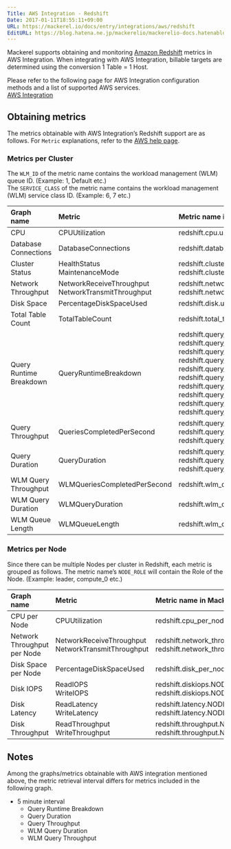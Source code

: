 ```yaml
---
Title: AWS Integration - Redshift
Date: 2017-01-11T18:55:11+09:00
URL: https://mackerel.io/docs/entry/integrations/aws/redshift
EditURL: https://blog.hatena.ne.jp/mackerelio/mackerelio-docs.hatenablog.mackerel.io/atom/entry/10328749687205767320
---
```


Mackerel supports obtaining and monitoring <a href="https://aws.amazon.com/redshift/" target="_blank">Amazon Redshift</a> metrics in AWS Integration. When integrating with AWS Integration, billable targets are determined using the conversion 1 Table = 1 Host.

Please refer to the following page for AWS Integration configuration methods and a list of supported AWS services.  <br>
<a href="https://mackerel.io/docs/entry/integrations/aws">AWS Integration</a>

## Obtaining metrics

The metrics obtainable with AWS Integration’s Redshift support are as follows. For `Metric` explanations, refer to the <a href="https://docs.aws.amazon.com/redshift/latest/mgmt/metrics-listing.html" target="_blank">AWS help page</a>.

### Metrics per Cluster
The `WLM_ID` of the metric name contains the workload management (WLM) queue ID. (Example: 1, Default etc.)<br>
The `SERVICE_CLASS` of the metric name contains the workload management (WLM) service class ID. (Example: 6, 7 etc.)

|Graph name|Metric|Metric name in Mackerel|Unit|Statistics|
|:---|:---|:---|:---|:---|
|CPU|CPUUtilization|redshift.cpu.used|percentage|Average|
|Database Connections|DatabaseConnections|redshift.database_connections.used|integer|Average|
|Cluster Status|HealthStatus<br>MaintenanceMode|redshift.cluster_status.health<br>redshift.cluster_status.maintenance|integer|Average|
|Network Throughput|NetworkReceiveThroughput<br>NetworkTransmitThroughput|redshift.network_throughput.receive<br>redshift.network_throughput.transmit|bytes/sec|Average|
|Disk Space|PercentageDiskSpaceUsed|redshift.disk.used|percentage|Average|
|Total Table Count|TotalTableCount|redshift.total_table_count.count|integer|Average|
|Query Runtime Breakdown|QueryRuntimeBreakdown|redshift.query_runtime_breakdown.planning<br>redshift.query_runtime_breakdown.waiting<br>redshift.query_runtime_breakdown.executing_read<br>redshift.query_runtime_breakdown.executing_insert<br>redshift.query_runtime_breakdown.executing_delete<br>redshift.query_runtime_breakdown.executing_update<br>redshift.query_runtime_breakdown.executing_ctas<br>redshift.query_runtime_breakdown.executing_unload<br>redshift.query_runtime_breakdown.executing_copy<br>redshift.query_runtime_breakdown.commit|float|Average|
|Query Throughput|QueriesCompletedPerSecond|redshift.query_throughput.short<br>redshift.query_throughput.medium<br>redshift.query_throughput.long|float|Average|
|Query Duration|QueryDuration|redshift.query_duration.short<br>redshift.query_duration.medium<br>redshift.query_duration.long|float|Average|
|WLM Query Throughput|WLMQueriesCompletedPerSecond|redshift.wlm_query_throughput.WLM_ID|float|Average|
|WLM Query Duration|WLMQueryDuration|redshift.wlm_query_duration.WLM_ID|float|Average|
|WLM Queue Length|WLMQueueLength|redshift.wlm_queue_length.SERVICE_CLASS|integer|Average|

### Metrics per Node
Since there can be multiple Nodes per cluster in Redshift, each metric is grouped as follows. The metric name’s `NODE_ROLE` will contain the Role of the Node. (Example: leader, compute_0  etc.)

|Graph name|Metric|Metric name in Mackerel|Unit|Statistics|
|:---|:---|:---|:---|:---|
|CPU per Node|CPUUtilization|redshift.cpu_per_node.NODE_ROLE.used|percentage|Average|
|Network Throughput per Node|NetworkReceiveThroughput<br>NetworkTransmitThroughput|redshift.network_throughput_per_node.NODE_ROLE.receive<br>redshift.network_throughput_per_node.NODE_ROLE.transmit|bytes/sec|Average|
|Disk Space per Node|PercentageDiskSpaceUsed|redshift.disk_per_node.NODE_ROLE.used|percentage|Average|
|Disk IOPS|ReadIOPS<br>WriteIOPS|redshift.diskiops.NODE_ROLE.read<br>redshift.diskiops.NODE_ROLE.write|iops|Average|
|Disk Latency|ReadLatency<br>WriteLatency|redshift.latency.NODE_ROLE.read<br>redshift.latency.NODE_ROLE.write|float|Average|
|Disk Throughput|ReadThroughput<br>WriteThroughput|redshift.throughput.NODE_ROLE.read<br>redshift.throughput.NODE_ROLE.write|bytes/sec|Average|

<h2 id="notes">Notes</h2>

Among the graphs/metrics obtainable with AWS integration mentioned above, the metric retrieval interval differs for metrics included in the following graph.

- 5 minute interval
  - Query Runtime Breakdown
  - Query Duration
  - Query Throughput
  - WLM Query Duration
  - WLM Query Throughput
